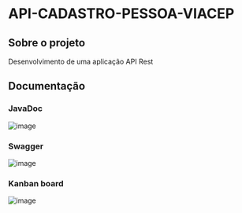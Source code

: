 # API-CADASTRO-PESSOA-VIACEP

## Sobre o projeto
Desenvolvimento de uma aplicação API Rest 

## Documentação

### JavaDoc
![image](https://github.com/user-attachments/assets/48981ff8-d8bb-47d5-8b9d-e424638ab199)

### Swagger
![image](https://github.com/user-attachments/assets/453adf8e-d261-4696-a76a-8fc9d4985aed)

### Kanban board
![image](https://github.com/user-attachments/assets/05641bfc-b84b-48b7-a58b-8f765534079a)

